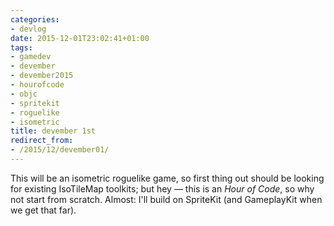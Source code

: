 ```yaml
---
categories:
- devlog
date: 2015-12-01T23:02:41+01:00
tags:
- gamedev
- devember
- devember2015
- hourofcode
- objc
- spritekit
- roguelike
- isometric
title: devember 1st
redirect_from:
- /2015/12/devember01/
---
```


This will be an isometric roguelike game, so first thing out should be looking for existing IsoTileMap toolkits; but hey — this is an *Hour of Code*, so why not start from scratch. Almost: I'll build on SpriteKit (and GameplayKit when we get that far).
